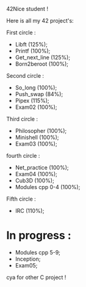 42Nice student !

Here is all my 42 project's:

First circle :

- Libft (125%);
- Printf (100%);
- Get_next_line (125%);
- Born2beroot (100%);

Second circle :

- So_long (100%);
- Push_swap (84%);
- Pipex (115%);
- Exam02 (100%);

Third circle : 

- Philosopher (100%);
- Minishell (100%);
- Exam03 (100%);

fourth circle :

- Net_practice (100%);
- Exam04 (100%);
- Cub3D (100%);
- Modules cpp 0-4 (100%);

Fifth circle :
- IRC (110%);


# In progress :

- Modules cpp 5-9;
- Inception;
- Exam05;

cya for other C project ! 
